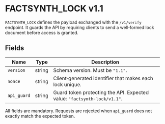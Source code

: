 # FACTSYNTH_LOCK v1.1

`FACTSYNTH_LOCK` defines the payload exchanged with the `/v1/verify` endpoint.  It guards the API by requiring clients to send a well‑formed lock document before access is granted.

## Fields

| Name       | Type   | Description |
|------------|--------|-------------|
| `version`  | string | Schema version. Must be `"1.1"`. |
| `nonce`    | string | Client‑generated identifier that makes each lock unique. |
| `api_guard` | string | Guard token protecting the API. Expected value: `"factsynth-lock/v1.1"`. |

All fields are mandatory. Requests are rejected when `api_guard` does not exactly match the expected token.
